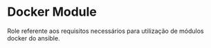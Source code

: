 # Docker Module
Role referente aos requisitos necessários para utilização de módulos docker do ansible.